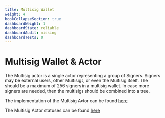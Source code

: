 ```yaml
---
title: Multisig Wallet
weight: 4
bookCollapseSection: true
dashboardWeight: 1
dashboardState: reliable
dashboardAudit: missing
dashboardTests: 0
---
```


# Multisig Wallet & Actor


The Multisig actor is a single actor representing a group of Signers. Signers may be external users, other Multisigs, or even the Multisig itself. The should be a maximum of 256 signers in a multisig wallet. In case more signers are needed, then the multisigs should be combined into a tree. 

The implementation of the Multisig Actor can be found [here](https://github.com/filecoin-project/specs-actors/blob/master/actors/builtin/multisig/multisig_actor.go)

The Multisig Actor statuses can be found [here](https://github.com/filecoin-project/specs-actors/blob/master/actors/builtin/multisig/multisig_state.go)

